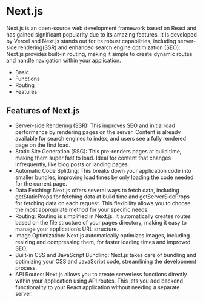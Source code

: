 # Next.js 
Next.js is an open-source web development framework based on React and has gained significant popularity due to its amazing features. It is developed by Vercel and Next.js stands out for its robust capabilities, including server-side rendering(SSR) and enhanced search engine optimization (SEO). Next.js provides built-in routing, making it simple to create dynamic routes and handle navigation within your application.
- Basic
- Functions
- Routing
- Features
## Features of Next.js

  - Server-side Rendering (SSR): This improves SEO and initial load performance by rendering pages on the server. Content is already available for search engines to index, and users see a fully rendered page on the first load.
  - Static Site Generation (SSG): This pre-renders pages at build time, making them super fast to load. Ideal for content that changes infrequently, like blog posts or landing pages.
  - Automatic Code Splitting: This breaks down your application code into smaller bundles, improving load times by only loading the code needed for the current page.
  - Data Fetching: Next.js offers several ways to fetch data, including getStaticProps for fetching data at build time and getServerSideProps for fetching data on each request. This flexibility allows you to choose the most appropriate method for your specific needs.
   - Routing: Routing is simplified in Next.js. It automatically creates routes based on the file structure of your pages directory, making it easy to manage your application’s URL structure.
   - Image Optimization: Next.js automatically optimizes images, including resizing and compressing them, for faster loading times and improved SEO.
   - Built-in CSS and JavaScript Bundling: Next.js takes care of bundling and optimizing your CSS and JavaScript code, streamlining the development process.
   - API Routes: Next.js allows you to create serverless functions directly within your application using API routes. This lets you add backend functionality to your React application without needing a separate server.

